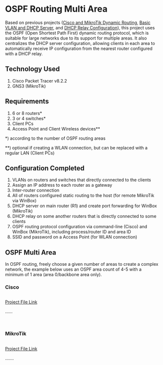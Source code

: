 # OSPF Routing Multi Area
Based on previous projects ([Cisco and MikroTik Dynamic Routing](https://github.com/eightball270/Cisco-and-MikroTik-Dynamic-Routing/tree/main?tab=readme-ov-file#cisco-and-mikrotik-dynamic-routing), [Basic VLAN and DHCP Server](https://github.com/eightball270/Basic-VLAN-and-DHCP-Server/tree/main#basic-vlan-and-dhcp-server), and [DHCP Relay Configuration](https://github.com/eightball270/DHCP-Relay-Configuration#dhcp-relay-configuration)), this project uses the OSPF (Open Shortest Path First) dynamic routing protocol, which is suitable for large networks due to its support for multiple areas. It also centralizes the DHCP server configuration, allowing clients in each area to automatically receive IP configuration from the nearest router configured with a DHCP relay.

## Technology Used
1. Cisco Packet Tracer v8.2.2
2. GNS3 (MikroTik)

## Requirements
1. 6 or 8 routers*
2. 3 or 4 switches*
3. Client PCs
4. Access Point and Client Wireless devices**

*) according to the number of OSPF routing areas

**) optional if creating a WLAN connection, but can be replaced with a regular LAN (Client PCs)

## Configuration Completed
1. VLANs on routers and switches that directly connected to the clients
2. Assign an IP address to each router as a gateway
3. Inter-router connection
4. All of routers configured static routing to the host (for remote MikroTik via WinBox)
5. DHCP server on main router (R1) and create port forwarding for WinBox (MikroTik)
6. DHCP relay on some another routers that is directly connected to some clients
7. OSPF routing protocol configuration via command-line (Cisco) and WinBox (MikroTik), including process/router ID and area ID
8. SSID and password on a Access Point (for WLAN connection)

## OSPF Multi Area
In OSPF routing, freely choose a given number of areas to create a complex network, the example below uses an OSPF area count of 4-5 with a minimum of 1 area (area 0/backbone area only).

### Cisco

![]()

[Project File Link]()

......

![]() ![]() ![]() ![]()

### MikroTik

![]()

[Project File Link]()

.......

![]() ![]() ![]()
